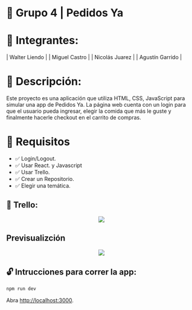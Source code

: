 # 🚀 Grupo 4 | Pedidos Ya

# 📒 Integrantes:

| Walter Liendo | 
| Miguel Castro |
| Nicolás Juarez |
| Agustín Garrido |

# 📝 Descripción:

Este proyecto es una aplicación que utiliza HTML, CSS, JavaScript para simular una app de Pedidos Ya.
La página web cuenta con un login para que el usuario pueda ingresar, elegir la comida que más le guste y finalmente hacerle checkout en el carrito de compras.


# 📑 Requisitos

- ✅ Login/Logout.
- ✅ Usar React. y Javascript
- ✅ Usar Trello.
- ✅ Crear un Repositorio.
- ✅ Elegir una temática.

## 🔑 Trello: 
<p align="center">
    <img src="https://codoacodo.s3.sa-east-1.amazonaws.com/trelloGrupo4.png">
</p>

## Previsualizción
<p align="center">
    <img src="https://codoacodo.s3.sa-east-1.amazonaws.com/sitioEnConstruccion.jpeg">
</p>


## 🔓 Intrucciones para correr la app:

```bash
npm run dev

```
Abra [http://localhost:3000](http://localhost:3000).
